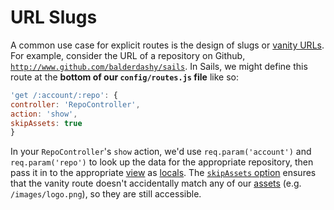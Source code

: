 # URL Slugs
A common use case for explicit routes is the design of slugs or [vanity URLs](http://en.wikipedia.org/wiki/Clean_URL#Slug).  For example, consider the URL of a repository on Github, [`http://www.github.com/balderdashy/sails`](http://www.github.com/balderdashy/sails).  In Sails, we might define this route at the **bottom of our `config/routes.js` file** like so:

```javascript
'get /:account/:repo': {
controller: 'RepoController',
action: 'show',
skipAssets: true
}
```

In your `RepoController`'s `show` action, we'd use `req.param('account')` and `req.param('repo')` to look up the data for the appropriate repository, then pass it in to the appropriate [view](http://sailsjs.org/documentation/concepts/Views) as [locals](http://sailsjs.org/documentation/concepts/Views/Locals.html).  The [`skipAssets` option](http://sailsjs.org/documentation/concepts/Routes/RouteTargetSyntax.html?q=route-target-options) ensures that the vanity route doesn't accidentally match any of our [assets](http://sailsjs.org/documentation/concepts/Assets) (e.g. `/images/logo.png`), so they are still accessible.




<docmeta name="displayName" value="URL Slugs">
